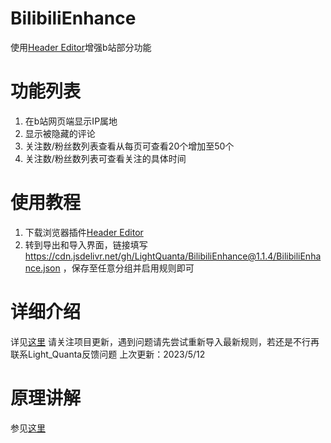 # BilibiliEnhance

使用[Header Editor](http://he.firefoxcn.net/)增强b站部分功能

# 功能列表

1. 在b站网页端显示IP属地
2. 显示被隐藏的评论
3. 关注数/粉丝数列表查看从每页可查看20个增加至50个
4. 关注数/粉丝数列表可查看关注的具体时间

# 使用教程

1. 下载浏览器插件[Header Editor](http://he.firefoxcn.net/)
2. 转到导出和导入界面，链接填写<https://cdn.jsdelivr.net/gh/LightQuanta/BilibiliEnhance@1.1.4/BilibiliEnhance.json> ，保存至任意分组并启用规则即可

# 详细介绍

详见[这里](https://lq0.tech/2023/02/24/bilibilienhance/)
请关注项目更新，遇到问题请先尝试重新导入最新规则，若还是不行再联系Light_Quanta反馈问题
上次更新：2023/5/12

# 原理讲解

参见[这里](https://lq0.tech/2023/02/27/bilicommentreverse/)
